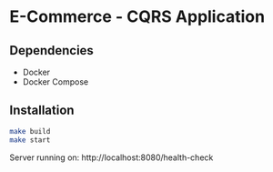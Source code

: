 # E-Commerce - CQRS Application

## Dependencies
- Docker
- Docker Compose

## Installation
```bash
make build
make start  
```

Server running on:
http://localhost:8080/health-check
